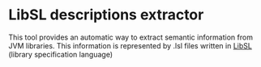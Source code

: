 # LibSL descriptions extractor

This tool provides an automatic way to extract semantic information from JVM libraries. This information is represented
by .lsl files written in [LibSL](https://github.com/vorpal-research/libsl) (library specification language)